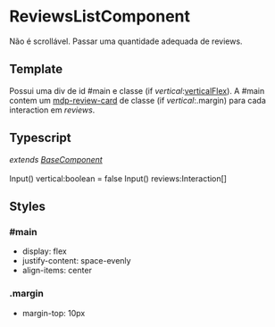# ReviewsListComponent
Não é scrollável. Passar uma quantidade adequada de reviews.
## Template
Possui uma div de id #main e classe \(if *vertical*:[verticalFlex](/Docs/src/Styles.md#verticalflex)\). A #main contem um [mdp-review-card](/Docs/src/app/components/cards/ReviewCard.md) de classe \(if *vertical*:.margin) para cada interaction em *reviews*.
## Typescript
*extends [BaseComponent](/Docs/src/app/components/BaseComponent.md)*<br><br>
Input() vertical:boolean = false
Input() reviews:Interaction[]

## Styles
### \#main
- display: flex
- justify-content: space-evenly
- align-items: center
### .margin
- margin-top: 10px 